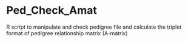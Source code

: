 # Ped_Check_Amat
R script to manipulate and check pedigree file and calculate the triplet format of pedigree relationship matrix (A-matrix)
